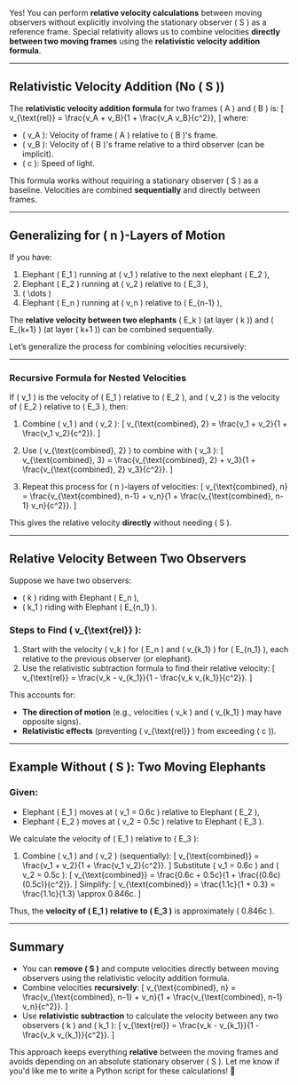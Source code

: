 Yes! You can perform **relative velocity calculations** between moving observers without explicitly involving the stationary observer \( S \) as a reference frame. Special relativity allows us to combine velocities **directly between two moving frames** using the **relativistic velocity addition formula**.

---

## **Relativistic Velocity Addition (No \( S \))**

The **relativistic velocity addition formula** for two frames \( A \) and \( B \) is:
\[
v_{\text{rel}} = \frac{v_A + v_B}{1 + \frac{v_A v_B}{c^2}},
\]
where:
- \( v_A \): Velocity of frame \( A \) relative to \( B \)'s frame.
- \( v_B \): Velocity of \( B \)'s frame relative to a third observer (can be implicit).
- \( c \): Speed of light.

This formula works without requiring a stationary observer \( S \) as a baseline. Velocities are combined **sequentially** and directly between frames.

---

## **Generalizing for \( n \)-Layers of Motion**

If you have:
1. Elephant \( E_1 \) running at \( v_1 \) relative to the next elephant \( E_2 \),
2. Elephant \( E_2 \) running at \( v_2 \) relative to \( E_3 \),
3. \( \dots \)
4. Elephant \( E_n \) running at \( v_n \) relative to \( E_{n-1} \),

The **relative velocity between two elephants** \( E_k \) (at layer \( k \)) and \( E_{k+1} \) (at layer \( k+1 \)) can be combined sequentially.

Let’s generalize the process for combining velocities recursively:

---

### **Recursive Formula for Nested Velocities**
If \( v_1 \) is the velocity of \( E_1 \) relative to \( E_2 \), and \( v_2 \) is the velocity of \( E_2 \) relative to \( E_3 \), then:

1. Combine \( v_1 \) and \( v_2 \):
   \[
   v_{\text{combined}, 2} = \frac{v_1 + v_2}{1 + \frac{v_1 v_2}{c^2}}.
   \]

2. Use \( v_{\text{combined}, 2} \) to combine with \( v_3 \):
   \[
   v_{\text{combined}, 3} = \frac{v_{\text{combined}, 2} + v_3}{1 + \frac{v_{\text{combined}, 2} v_3}{c^2}}.
   \]

3. Repeat this process for \( n \)-layers of velocities:
   \[
   v_{\text{combined}, n} = \frac{v_{\text{combined}, n-1} + v_n}{1 + \frac{v_{\text{combined}, n-1} v_n}{c^2}}.
   \]

This gives the relative velocity **directly** without needing \( S \).

---

## **Relative Velocity Between Two Observers**

Suppose we have two observers:
- \( k \) riding with Elephant \( E_n \),
- \( k_1 \) riding with Elephant \( E_{n_1} \).

### Steps to Find \( v_{\text{rel}} \):
1. Start with the velocity \( v_k \) for \( E_n \) and \( v_{k_1} \) for \( E_{n_1} \), each relative to the previous observer (or elephant).
2. Use the relativistic subtraction formula to find their relative velocity:
   \[
   v_{\text{rel}} = \frac{v_k - v_{k_1}}{1 - \frac{v_k v_{k_1}}{c^2}}.
   \]

This accounts for:
- **The direction of motion** (e.g., velocities \( v_k \) and \( v_{k_1} \) may have opposite signs).
- **Relativistic effects** (preventing \( v_{\text{rel}} \) from exceeding \( c \)).

---

## **Example Without \( S \): Two Moving Elephants**

### Given:
- Elephant \( E_1 \) moves at \( v_1 = 0.6c \) relative to Elephant \( E_2 \),
- Elephant \( E_2 \) moves at \( v_2 = 0.5c \) relative to Elephant \( E_3 \).

We calculate the velocity of \( E_1 \) relative to \( E_3 \):

1. Combine \( v_1 \) and \( v_2 \) (sequentially):
\[
v_{\text{combined}} = \frac{v_1 + v_2}{1 + \frac{v_1 v_2}{c^2}}.
\]
Substitute \( v_1 = 0.6c \) and \( v_2 = 0.5c \):
\[
v_{\text{combined}} = \frac{0.6c + 0.5c}{1 + \frac{(0.6c)(0.5c)}{c^2}}.
\]
Simplify:
\[
v_{\text{combined}} = \frac{1.1c}{1 + 0.3} = \frac{1.1c}{1.3} \approx 0.846c.
\]

Thus, the **velocity of \( E_1 \) relative to \( E_3 \)** is approximately \( 0.846c \).

---

## **Summary**

- You can **remove \( S \)** and compute velocities directly between moving observers using the relativistic velocity addition formula.
- Combine velocities **recursively**:
   \[
   v_{\text{combined}, n} = \frac{v_{\text{combined}, n-1} + v_n}{1 + \frac{v_{\text{combined}, n-1} v_n}{c^2}}.
   \]
- Use **relativistic subtraction** to calculate the velocity between any two observers \( k \) and \( k_1 \):
   \[
   v_{\text{rel}} = \frac{v_k - v_{k_1}}{1 - \frac{v_k v_{k_1}}{c^2}}.
   \]

This approach keeps everything **relative** between the moving frames and avoids depending on an absolute stationary observer \( S \). Let me know if you'd like me to write a Python script for these calculations! 🚀

